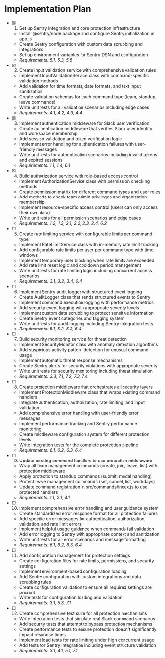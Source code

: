 # Implementation Plan

- [x] 1. Set up Sentry integration and core protection infrastructure

  - Install @sentry/node package and configure Sentry initialization in app.js
  - Create Sentry configuration with custom data scrubbing and integrations
  - Set up environment variables for Sentry DSN and configuration
  - _Requirements: 5.1, 5.3, 5.5_

- [x] 2. Create input validation service with comprehensive validation rules

  - Implement InputValidationService class with command-specific validation methods
  - Add validation for time formats, date formats, and text input sanitization
  - Create validation schemas for each command type (team, standup, leave commands)
  - Write unit tests for all validation scenarios including edge cases
  - _Requirements: 4.1, 4.2, 4.3, 4.4_

- [x] 3. Implement authentication middleware for Slack user verification

  - Create authentication middleware that verifies Slack user identity and workspace membership
  - Add session validation and token verification logic
  - Implement error handling for authentication failures with user-friendly messages
  - Write unit tests for authentication scenarios including invalid tokens and expired sessions
  - _Requirements: 1.1, 1.4, 6.1_

- [x] 4. Build authorization service with role-based access control

  - Implement AuthorizationService class with permission checking methods
  - Create permission matrix for different command types and user roles
  - Add methods to check team admin privileges and organization membership
  - Implement resource-specific access control (users can only access their own data)
  - Write unit tests for all permission scenarios and edge cases
  - _Requirements: 1.2, 1.3, 2.1, 2.2, 2.3, 2.4, 6.2_

- [ ] 5. Create rate limiting service with configurable limits per command type

  - Implement RateLimitService class with in-memory rate limit tracking
  - Add configurable rate limits per user per command type with time windows
  - Implement temporary user blocking when rate limits are exceeded
  - Add rate limit reset logic and cooldown period management
  - Write unit tests for rate limiting logic including concurrent access scenarios
  - _Requirements: 3.1, 3.2, 3.4, 6.4_

- [ ] 6. Implement Sentry audit logger with structured event logging

  - Create AuditLogger class that sends structured events to Sentry
  - Implement command execution logging with performance metrics
  - Add security event logging with appropriate severity levels
  - Implement custom data scrubbing to protect sensitive information
  - Create Sentry event categories and tagging system
  - Write unit tests for audit logging including Sentry integration tests
  - _Requirements: 5.1, 5.2, 5.3, 5.4_

- [ ] 7. Build security monitoring service for threat detection

  - Implement SecurityMonitor class with anomaly detection algorithms
  - Add suspicious activity pattern detection for unusual command usage
  - Implement automatic threat response mechanisms
  - Create Sentry alerts for security violations with appropriate severity
  - Write unit tests for security monitoring including threat simulation
  - _Requirements: 3.3, 7.1, 7.2, 7.3, 7.4_

- [ ] 8. Create protection middleware that orchestrates all security layers

  - Implement ProtectionMiddleware class that wraps existing command handlers
  - Integrate authentication, authorization, rate limiting, and input validation
  - Add comprehensive error handling with user-friendly error messages
  - Implement performance tracking and Sentry performance monitoring
  - Create middleware configuration system for different protection levels
  - Write integration tests for the complete protection pipeline
  - _Requirements: 6.1, 6.2, 6.3, 6.4_

- [ ] 9. Update existing command handlers to use protection middleware

  - Wrap all team management commands (create, join, leave, list) with protection middleware
  - Apply protection to standup commands (submit, modal handling)
  - Protect leave management commands (set, cancel, list, workdays)
  - Update command registration in src/commands/index.js to use protected handlers
  - _Requirements: 1.1, 2.1, 4.1_

- [ ] 10. Implement comprehensive error handling and user guidance system

  - Create standardized error response format for all protection failures
  - Add specific error messages for authentication, authorization, validation, and rate limit errors
  - Implement helpful usage guidance when commands fail validation
  - Add error logging to Sentry with appropriate context and sanitization
  - Write unit tests for all error scenarios and message formatting
  - _Requirements: 6.1, 6.2, 6.3, 6.4_

- [ ] 11. Add configuration management for protection settings

  - Create configuration files for rate limits, permissions, and security settings
  - Implement environment-based configuration loading
  - Add Sentry configuration with custom integrations and data scrubbing rules
  - Create configuration validation to ensure all required settings are present
  - Write tests for configuration loading and validation
  - _Requirements: 3.1, 5.3, 7.1_

- [ ] 12. Create comprehensive test suite for all protection mechanisms
  - Write integration tests that simulate real Slack command scenarios
  - Add security tests that attempt to bypass protection mechanisms
  - Create performance tests to ensure protection doesn't significantly impact response times
  - Implement load tests for rate limiting under high concurrent usage
  - Add tests for Sentry integration including event structure validation
  - _Requirements: 3.1, 4.1, 5.1, 7.1_
